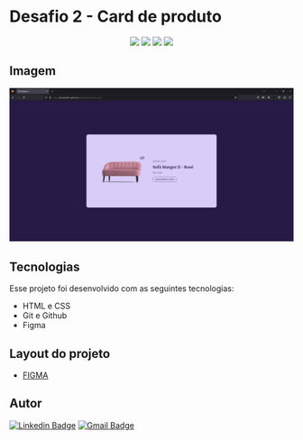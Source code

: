 # Desafio 2 - Card de produto

<p align="center">
  <img src="https://img.shields.io/github/last-commit/jfmacedo91/boracodar/main?color=%23D9CDF7" />
  <img src="https://img.shields.io/github/languages/count/jfmacedo91/boracodar?color=%23D9CDF7" />
  <img src="https://img.shields.io/github/languages/top/jfmacedo91/boracodar?color=%23D9CDF7" />
  <img src="https://img.shields.io/github/languages/code-size/jfmacedo91/boracodar?color=%23D9CDF7" />
</p>

## Imagem

![image](./.github/screenshot.jpg)

## Tecnologias

Esse projeto foi desenvolvido com as seguintes tecnologias:

- HTML e CSS
- Git e Github
- Figma

## Layout do projeto

 - [FIGMA](https://www.figma.com/community/file/1195050984449538256)

## Autor

[![Linkedin Badge](https://img.shields.io/badge/-Jean%20Fernandes%20de%20Macedo-0077B5?&logo=Linkedin&link=https://www.linkedin.com/in/jean-fernandes-de-macedo-b843a3194/)](https://www.linkedin.com/in/jfmacedo91/)
[![Gmail Badge](https://img.shields.io/badge/-jfmacedo91@gmail.com-c14438?&logo=Gmail&logoColor=white&link=mailto:jfmacedo91@gmail.com)](mailto:jfmacedo91@gmail.com)